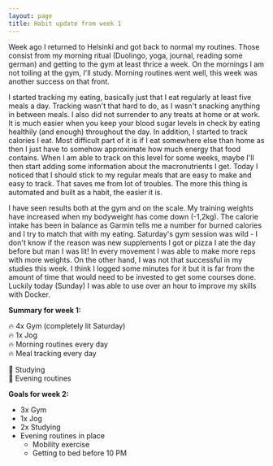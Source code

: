 ```yaml
---
layout: page
title: Habit update from week 1
---
```


Week ago I returned to Helsinki and got back to normal my routines. Those consist from my morning ritual (Duolingo, yoga, journal, reading some german) and getting to the gym at least thrice a week. On the mornings I am not toiling at the gym, I'll study. Morning routines went well, this week was another success on that front. 

I started tracking my eating, basically just that I eat regularly at least five meals a day. Tracking wasn't that hard to do, as I wasn't snacking anything in between meals. I also did not surrender to any treats at home or at work. It is much easier when you keep your blood sugar levels in check by eating healthily (and enough) throughout the day. In addition, I started to track calories I eat. Most difficult part of it is if I eat somewhere else than home as then I just have to somehow approximate how much energy that food contains. When I am able to track on this level for some weeks, maybe I'll then start adding some information about the macronutrients I get. Today I noticed that I should stick to my regular meals that are easy to make and easy to track. That saves me from lot of troubles. The more this thing is automated and built as a habit, the easier it is.

I have seen results both at the gym and on the scale. My training weights have increased when my bodyweight has come down (-1,2kg). The calorie intake has been in balance as Garmin tells me a number for burned calories and I try to match that with my eating. Saturday's gym session was wild - I don't know if the reason was new supplements I got or pizza I ate the day before but man I was lit! In every movement I was able to make more reps with more weights. On the other hand, I was not that successful in my studies this week. I think I logged some minutes for it but it is far from the amount of time that would need to be invested to get some courses done. Luckily today (Sunday) I was able to use over an hour to improve my skills with Docker. 

**Summary for week 1:**

:fire: 4x Gym (completely lit Saturday) <br>
:fire: 1x Jog <br>
:fire: Morning routines every day <br>
:fire: Meal tracking every day <br>

:hankey: Studying <br>
:hankey: Evening routines <br>

**Goals for week 2:**

- 3x Gym <br>
- 1x Jog <br>
- 2x Studying <br>
- Evening routines in place <br>
  - Mobility exercise <br>
  - Getting to bed before 10 PM <br>